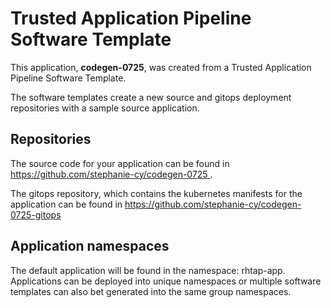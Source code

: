 # Trusted Application Pipeline Software Template

This application, **codegen-0725**, was created from a Trusted Application Pipeline Software Template.

The software templates create a new source and gitops deployment repositories with a sample source application. 

## Repositories

The source code for your application can be found in [https://github.com/stephanie-cy/codegen-0725 ](https://github.com/stephanie-cy/codegen-0725 ).
 
The gitops repository, which contains the kubernetes manifests for the application can be found in 
[https://github.com/stephanie-cy/codegen-0725-gitops ](https://github.com/stephanie-cy/codegen-0725-gitops ) 

## Application namespaces 

The default application will be found in the namespace: rhtap-app. Applications can be deployed into unique namespaces or multiple software templates can also bet generated into the same group namespaces.  